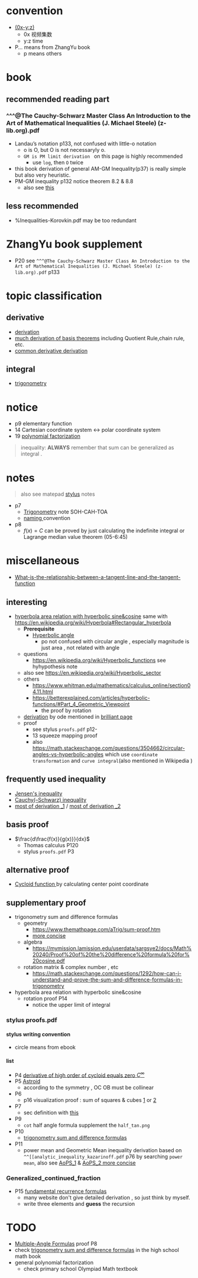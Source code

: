 # convention 
- [(0x-y:z)](https://www.iqihang.com/ark/record/7191/8673/1507816/161543942/3/72/2/4555)
  - 0x 视频集数
  - y:z time
- P... means from ZhangYu book
  - p means others
# book 
## recommended reading part
### ^^^@The Cauchy-Schwarz Master Class An Introduction to the Art of Mathematical Inequalities (J. Michael Steele) (z-lib.org).pdf
- Landau’s notation p133, not confused with little-o notation 
  - o is O, but O is not necessaryly o.
  - `GM is PM limit derivation ` on this page is highly recommended 
    - use `log`, then `O` twice
- this book derivation of general AM-GM Inequality(p37) is really simple but also very heuristic.  
- PM-GM inequality p132 notice theorem 8.2 & 8.8
  - also see [this](#PM)
## less recommended 
- %Inequalities-Korovkin.pdf may be too redundant 
# ZhangYu book supplement
- P20 see `^^^@The Cauchy-Schwarz Master Class An Introduction to the Art of Mathematical Inequalities (J. Michael Steele) (z-lib.org).pdf` p133 
# topic classification 

## derivative  
- [derivation](https://www.wyzant.com/resources/lessons/math/calculus/derivative_proofs/a_to_the_x)
- [much derivation of basis theorems](https://tutorial.math.lamar.edu/classes/calci/DerivativeProofs.aspx#mjx-eqn-eqeq1) including Quotient Rule,chain rule, etc.
- [common derivative derivation](https://www.wyzant.com/resources/lessons/math/calculus/derivative_proofs/)

## integral 
- [ trigonometry ](https://tutorial.math.lamar.edu/classes/calcii/integralswithtrig.aspx)
# notice 
- p9 elementary function
- 14 Cartesian coordinate system <-> polar coordinate system
- 19 [polynomial factorization](https://tutorial.math.lamar.edu/classes/alg/factoring.aspx)
> inequality: **ALWAYS** remember that sum can be generalized as integral .
# notes
> also see matepad [stylus](#stylus) notes
- p7 
  - [Trigonometry](https://en.wikipedia.org/wiki/Trigonometry) note SOH-CAH-TOA
  - [naming ](https://www.quora.com/Why-is-sin-the-opposite-of-CSC-and-cos-the-opposite-of-sec)convention<a id="naming_convention"></a>
- p8 
  - $f(x)=C$ can be proved by just calculating the indefinite integral or Lagrange median value theorem (05-6:45)
# miscellaneous 
- [What-is-the-relationship-between-a-tangent-line-and-the-tangent-function](https://www.quora.com/What-is-the-relationship-between-a-tangent-line-and-the-tangent-function)
## interesting 
- [hyperbola area relation with hyperbolic sine&cosine](https://brilliant.org/wiki/hyperbolic-trigonometric-functions/)<a id="hyperbola"></a> same with https://en.wikipedia.org/wiki/Hyperbola#Rectangular_hyperbola
  - **Prerequisite** 
    - [Hyperbolic angle](https://en.wikipedia.org/wiki/Hyperbolic_angle) 
      - po not confused with circular angle , especially magnitude is just area , not related with angle
  - questions 
    - https://en.wikipedia.org/wiki/Hyperbolic_functions see hyhypothesis note
  - also see https://en.wikipedia.org/wiki/Hyperbolic_sector
  - others
    - https://www.whitman.edu/mathematics/calculus_online/section04.11.html
    - https://betterexplained.com/articles/hyperbolic-functions/#Part_4_Geometric_Viewpoint
      - the proof by rotation<a id="weird"></a>
  - [derivation](http://tediousderivations.blogspot.com/2013/08/hyperbolic-functions.html) by ode mentioned in [brilliant page](#hyperbola)
  - proof 
    - see stylus `proofs.pdf` p12-
    - 13  squeeze mapping proof
    - also https://math.stackexchange.com/questions/3504662/circular-angles-vs-hyperbolic-angles which use `coordinate transformation` and `curve integral`(also mentioned in Wikipedia ) 
## frequently used inequality 
- [Jensen's inequality ](https://artofproblemsolving.com/wiki/index.php/Jensen's_Inequality)
- [Cauchy(–Schwarz) inequality](https://en.wikipedia.org/wiki/Cauchy%E2%80%93Schwarz_inequality#real_number_proof)
- [most of derivation _1](https://www.cut-the-knot.org/proofs/ExponentialInequalityForMeans.shtml) / [most of derivation _2](https://en.wikipedia.org/wiki/List_of_inequalities#Geometry)
## basis proof
- $\frac{d\frac{f(x)}{g(x)}}{dx}$ 
  - Thomas calculus P120
  - stylus `proofs.pdf` P3  

## alternative proof
- [Cycloid function ](https://en.wikipedia.org/wiki/Cycloid) by calculating center point coordinate 

## supplementary proof
- trigonometry sum and difference formulas<a id="trigonometry1"></a>  
  - geometry
    - https://www.themathpage.com/aTrig/sum-proof.htm
    - [more concise](https://math.stackexchange.com/questions/1382661/looking-for-an-alternative-proof-of-the-angle-difference-expansion/1382809#1382809)
  - algebra
    - https://mymission.lamission.edu/userdata/sargsye2/docs/Math%20240/Proof%20of%20the%20difference%20formula%20for%20cosine.pdf
  - rotation matrix & complex number , etc
    - https://math.stackexchange.com/questions/1292/how-can-i-understand-and-prove-the-sum-and-difference-formulas-in-trigonometry
- hyperbola area relation with hyperbolic sine&cosine
  - rotation proof P14
    - notice the upper limit of integral 
### stylus proofs.pdf<a id="stylus"></a>
#### stylus writing convention 
- circle means from ebook 
#### list 
- P4 [ derivative of high order of cycloid  equals zero $C^\infty$](https://en.wikipedia.org/wiki/Cycloid) 
- P5 [Astroid](https://proofwiki.org/wiki/Equation_of_Astroid/Parametric_Form)
  - according to the symmetry , OC OB must be collinear
- P6
  - p16 visualization proof : sum of squares & cubes [1](https://www.geogebra.org/m/Ka5xBBkH) or [2](https://math.stackexchange.com/questions/3081649/understanding-some-proofs-without-words-for-sums-of-consecutive-numbers-consecu)
- P7
  - sec definition with [this](#naming_convention) 
- P9 
  - `cot` half angle formula  supplement the `half_tan.png`
- P10
  - [trigonometry sum and difference formulas](#trigonometry1)
- P11<a id="PM"></a>
  - power mean and Geometric Mean inequality derivation based on `^^[[analytic_inequality_kazarinoff.pdf` p76 by searching `power mean`, also see [AoPS_1](https://artofproblemsolving.com/wiki/index.php/Root-Mean_Square-Arithmetic_Mean-Geometric_Mean-Harmonic_mean_Inequality) & [AoPS_2 more concise](https://artofproblemsolving.com/wiki/index.php/Power_Mean_Inequality)
### Generalized_continued_fraction
- P15 [fundamental recurrence formulas](https://en.wikipedia.org/wiki/Generalized_continued_fraction#Fundamental_recurrence_formulas)
  - many website don't give detailed derivation , so just think by myself.
  - write three elements and **guess** the recursion
# TODO
- [Multiple-Angle Formulas](https://mathworld.wolfram.com/Multiple-AngleFormulas.html) proof P8 
- check [trigonometry sum and difference formulas](#trigonometry1) in the high school math book
- general polynomial factorization
  - check primary school Olympiad Math textbook 